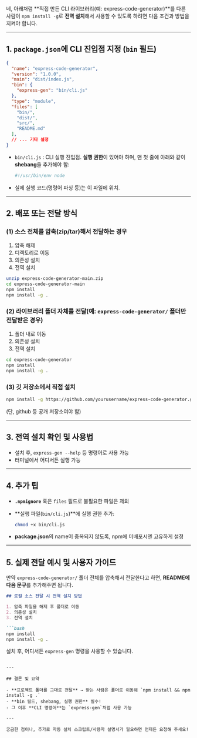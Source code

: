 네, 아래처럼 \*\*직접 만든 CLI 라이브러리(예: express-code-generator)\*\*를 다른 사람이 `npm install -g`로 **전역 설치**해서 사용할 수 있도록 하려면 다음 조건과 방법을 지켜야 합니다.

---

## 1. `package.json`에 CLI 진입점 지정 (`bin` 필드)

```json
{
  "name": "express-code-generator",
  "version": "1.0.0",
  "main": "dist/index.js",
  "bin": {
    "express-gen": "bin/cli.js"
  },
  "type": "module",
  "files": [
    "bin/",
    "dist/",
    "src/",
    "README.md"
  ],
  // ... 기타 설정
}
```

* `bin/cli.js` : CLI 실행 진입점. **실행 권한**이 있어야 하며, 맨 첫 줄에 아래와 같이 **shebang**을 추가해야 함:

  ```js
  #!/usr/bin/env node
  ```
* 실제 실행 코드(명령어 파싱 등)는 이 파일에 위치.

---

## 2. 배포 또는 전달 방식

### (1) 소스 전체를 압축(zip/tar)해서 전달하는 경우

1. 압축 해제
2. 디렉토리로 이동
3. 의존성 설치
4. 전역 설치

```bash
unzip express-code-generator-main.zip
cd express-code-generator-main
npm install
npm install -g .
```

### (2) **라이브러리 폴더** 자체를 전달(예: `express-code-generator/` 폴더만 전달받은 경우)

1. 폴더 내로 이동
2. 의존성 설치
3. 전역 설치

```bash
cd express-code-generator
npm install
npm install -g .
```

### (3) 깃 저장소에서 직접 설치

```bash
npm install -g https://github.com/yourusername/express-code-generator.git
```

(단, github 등 공개 저장소여야 함)

---

## 3. **전역 설치 확인 및 사용법**

* 설치 후, `express-gen --help` 등 명령어로 사용 가능
* 터미널에서 어디서든 실행 가능

---

## 4. 추가 팁

* **`.npmignore`** 혹은 `files` 필드로 불필요한 파일은 제외
* \*\*실행 파일(`bin/cli.js`)\*\*에 실행 권한 추가:

  ```bash
  chmod +x bin/cli.js
  ```
* **package.json**의 name이 중복되지 않도록, npm에 미배포시엔 고유하게 설정

---

## 5. 실제 전달 예시 및 사용자 가이드

만약 `express-code-generator/` 폴더 전체를 압축해서 전달한다고 하면, **README에 다음 문구**를 추가해주면 됩니다.

````markdown
## 로컬 소스 전달 시 전역 설치 방법

1. 압축 파일을 해제 후 폴더로 이동
2. 의존성 설치
3. 전역 설치

```bash
npm install
npm install -g .
````

설치 후, 어디서든 `express-gen` 명령을 사용할 수 있습니다.

```

---

## 결론 및 요약

- **프로젝트 폴더를 그대로 전달** → 받는 사람은 폴더로 이동해 `npm install && npm install -g .`
- **bin 필드, shebang, 실행 권한** 필수!
- 그 이후 **CLI 명령어**는 `express-gen`처럼 사용 가능

---

궁금한 점이나, 추가로 자동 설치 스크립트/사용자 설명서가 필요하면 언제든 요청해 주세요!
```

